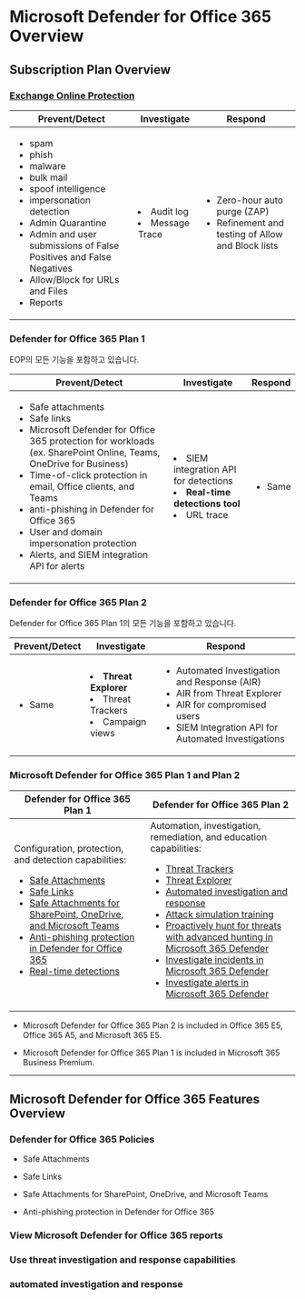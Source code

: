 ﻿

# Microsoft Defender for Office 365 Overview

## Subscription Plan Overview

### [Exchange Online Protection](https://docs.microsoft.com/en-us/microsoft-365/security/office-365-security/exchange-online-protection-overview?view=o365-worldwide)

| Prevent/Detect | Investigate | Respond |
|--|--|--|
| <ul><li>spam</li><li>phish</li><li>malware</li><li>bulk mail</li><li>spoof intelligence</li><li>impersonation detection</li><li>Admin Quarantine</li><li>Admin and user submissions of False Positives and False Negatives</li><li>Allow/Block for URLs and Files</li><li>Reports</li> | <li>Audit log</li><li>Message Trace</li></ul> | <ul><li>Zero-hour auto purge (ZAP)</li><li>Refinement and testing of Allow and Block lists</li></ul> |

### Defender for Office 365 Plan 1

EOP의 모든 기능을 포함하고 있습니다.

|Prevent/Detect|Investigate|Respond|
|---|---|---|
| <ul><li>Safe attachments</li><li>Safe links<li>Microsoft Defender for Office 365 protection for workloads (ex. SharePoint Online, Teams, OneDrive for Business)</li><li>Time-of-click protection in email, Office clients, and Teams</li><li>anti-phishing in Defender for Office 365</li><li>User and domain impersonation protection</li><li>Alerts, and SIEM integration API for alerts</li>|<li>SIEM integration API for detections</li><li>**Real-time detections tool**</li><li>URL trace</li></ul> | <ul><li>Same</li></ul> |


### Defender for Office 365 Plan 2

Defender for Office 365 Plan 1의 모든 기능을 포함하고 있습니다.

|Prevent/Detect|Investigate|Respond|
|---|---|---|
| <ul><li>Same</li>|<li>**Threat Explorer**</li><li>Threat Trackers</li><li>Campaign views</li></ul> | <ul><li>Automated Investigation and Response (AIR)</li><li>AIR from Threat Explorer</li><li>AIR for compromised users</li><li>SIEM Integration API for Automated Investigations</li></ul> |

### Microsoft Defender for Office 365 Plan 1 and Plan 2

|Defender for Office 365 Plan 1|Defender for Office 365 Plan 2|
|---|---|
|Configuration, protection, and detection capabilities: <ul><li>[Safe Attachments](safe-attachments.md)</li><li>[Safe Links](safe-links.md)</li><li>[Safe Attachments for SharePoint, OneDrive, and Microsoft Teams](mdo-for-spo-odb-and-teams.md)</li><li>[Anti-phishing protection in Defender for Office 365](set-up-anti-phishing-policies.md#exclusive-settings-in-anti-phishing-policies-in-microsoft-defender-for-office-365)</li><li>[Real-time detections](threat-explorer.md)</li></ul>|Automation, investigation, remediation, and education capabilities: <ul><li>[Threat Trackers](threat-trackers.md)</li><li>[Threat Explorer](threat-explorer.md)</li><li>[Automated investigation and response](office-365-air.md)</li><li>[Attack simulation training](attack-simulation-training.md)</li><li>[Proactively hunt for threats with advanced hunting in Microsoft 365 Defender](../defender/advanced-hunting-overview.md)</li><li>[Investigate incidents in Microsoft 365 Defender](../defender/investigate-incidents.md)</li><li>[Investigate alerts in Microsoft 365 Defender](../defender/investigate-alerts.md)</li></ul>|

- Microsoft Defender for Office 365 Plan 2 is included in Office 365 E5, Office 365 A5, and Microsoft 365 E5.

- Microsoft Defender for Office 365 Plan 1 is included in Microsoft 365 Business Premium.

---

## Microsoft Defender for Office 365 Features Overview

###  Defender for Office 365 Policies

- Safe Attachments

- Safe Links

- Safe Attachments for SharePoint, OneDrive, and Microsoft Teams

- Anti-phishing protection in Defender for Office 365

### View Microsoft Defender for Office 365 reports

### Use threat investigation and response capabilities

### automated investigation and response



